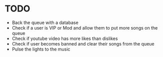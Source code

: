 # TODO
* Back the queue with a database
* Check if a user is VIP or Mod and allow them to put more songs on the queue
* Check if youtube video has more likes than dislikes
* Check if user becomes banned and clear their songs from the queue
* Pulse the lights to the music
